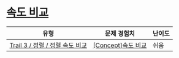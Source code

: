 # [속도 비교](https://https://en.codetree.ai/trails/complete/curated-cards/intro-sorting-speed)

|유형|문제 경험치|난이도|
|---|---|---|
|[Trail 3 / 정렬 / 정렬 속도 비교](https://https://en.codetree.ai/trail-info/novice-high/)|[[Concept]속도 비교](https://https://en.codetree.ai/trails/complete/curated-cards/intro-sorting-speed/)|쉬움|

